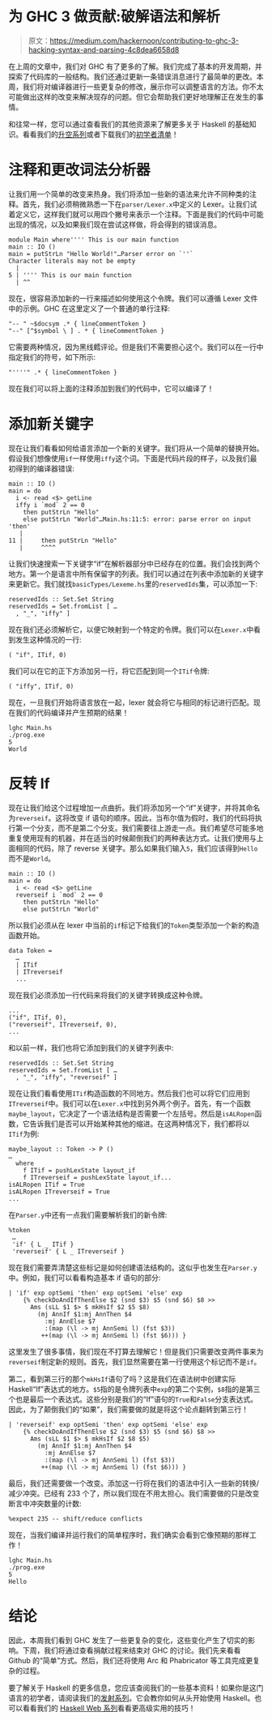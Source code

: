 # 为 GHC 3 做贡献:破解语法和解析

> 原文：<https://medium.com/hackernoon/contributing-to-ghc-3-hacking-syntax-and-parsing-4c8dea6658d8>

在上周的文章中，我们对 GHC 有了更多的了解。我们完成了基本的开发周期，并探索了代码库的一般结构。我们还通过更新一条错误消息进行了最简单的更改。本周，我们将对编译器进行一些更复杂的修改，展示你可以调整语言的方法。你不太可能做出这样的改变来解决现存的问题。但它会帮助我们更好地理解正在发生的事情。

和往常一样，您可以通过查看我们的其他资源来了解更多关于 Haskell 的基础知识。看看我们的[升空系列](https://www.mmhaskell.com/liftoff)或者下载我们的[初学者清单](https://www.mmhaskell.com/beginners-checklist)！

# 注释和更改词法分析器

让我们用一个简单的改变来热身。我们将添加一些新的语法来允许不同种类的注释。首先，我们必须稍微熟悉一下在`parser/Lexer.x`中定义的 Lexer。让我们试着定义它，这样我们就可以用四个撇号来表示一个注释。下面是我们的代码中可能出现的情况，以及如果我们现在尝试这样做，将会得到的错误消息。

```
module Main where'''' This is our main function
main :: IO ()
main = putStrLn "Hello World!"…Parser error on `''`
Character literals may not be empty
  |
5 | '''' This is our main function
  | ^^
```

现在，很容易添加新的一行来描述如何使用这个令牌。我们可以遵循 Lexer 文件中的示例。GHC 在这里定义了一个普通的单行注释:

```
"-- " ~$docsym .* { lineCommentToken }
"--" [^$symbol \ ] . * { lineCommentToken }
```

它需要两种情况，因为黑线鳕评论。但是我们不需要担心这个。我们可以在一行中指定我们的符号，如下所示:

```
"''''" .* { lineCommentToken }
```

现在我们可以将上面的注释添加到我们的代码中，它可以编译了！

# 添加新关键字

现在让我们看看如何给语言添加一个新的关键字。我们将从一个简单的替换开始。假设我们想像使用`if`一样使用`iffy`这个词。下面是代码片段的样子，以及我们最初得到的编译器错误:

```
main :: IO ()
main = do
  i <- read <$> getLine
  iffy i `mod` 2 == 0
    then putStrLn "Hello"
    else putStrLn "World"…Main.hs:11:5: error: parse error on input 'then'
   |
11 |     then putStrLn "Hello"
   |     ^^^^
```

让我们快速搜索一下关键字“if”在解析器部分中已经存在的位置。我们会找到两个地方。第一个是语言中所有保留字的列表。我们可以通过在列表中添加新的关键字来更新它。我们就找`basicTypes/Lexeme.hs`里的`reservedIds`集，可以添加一下:

```
reservedIds :: Set.Set String
reservedIds = Set.fromList [ …
  , "_", "iffy" ]
```

现在我们还必须解析它，以便它映射到一个特定的令牌。我们可以在`Lexer.x`中看到发生这种情况的一行:

```
( "if", ITif, 0)
```

我们可以在它的正下方添加另一行，将它匹配到同一个`ITif`令牌:

```
( "iffy", ITif, 0)
```

现在，一旦我们开始将语言放在一起，lexer 就会将它与相同的标记进行匹配。现在我们的代码编译并产生预期的结果！

```
lghc Main.hs
./prog.exe
5
World
```

# 反转 If

现在让我们给这个过程增加一点曲折。我们将添加另一个“if”关键字，并将其命名为`reverseif`。这将改变 if 语句的顺序。因此，当布尔值为假时，我们的代码将执行第一个分支，而不是第二个分支。我们需要往上游走一点。我们希望尽可能多地重复使用现有的机器，并在适当的时候颠倒我们的两种表达方式。让我们使用与上面相同的代码，除了 reverse 关键字。那么如果我们输入`5`，我们应该得到`Hello`而不是`World`。

```
main :: IO ()
main = do
  i <- read <$> getLine
  reverseif i `mod` 2 == 0
    then putStrLn "Hello"
    else putStrLn "World"
```

所以我们必须从在 lexer 中当前的`if`标记下给我们的`Token`类型添加一个新的构造函数开始。

```
data Token =
  …
  | ITif
  | ITreverseif
  ...
```

现在我们必须添加一行代码来将我们的关键字转换成这种令牌。

```
...
("if", ITif, 0),
("reverseif", ITreverseif, 0),
...
```

和以前一样，我们也将它添加到我们的关键字列表中:

```
reservedIds :: Set.Set String
reservedIds = Set.fromList [ …
  , "_", "iffy", "reverseif" ]
```

现在让我们看看使用`ITif`构造函数的不同地方。然后我们也可以将它们应用到`ITreverseif`中。我们可以在`Lexer.x`中找到另外两个例子。首先，有一个函数`maybe_layout`，它决定了一个语法结构是否需要一个左括号。然后是`isALRopen`函数，它告诉我们是否可以开始某种其他的缩进。在这两种情况下，我们都将以`ITif`为例:

```
maybe_layout :: Token -> P ()
…
  where
    f ITif = pushLexState layout_if
    f ITreverseif = pushLexState layout_if...
isALRopen ITif = True
isALRopen ITreverseif = True
...
```

在`Parser.y`中还有一点我们需要解析我们的新令牌:

```
%token
 …
 'if' { L _ ITif }
 'reverseif' { L _ ITreverseif }
```

现在我们需要弄清楚这些标记是如何创建语法结构的。这似乎也发生在`Parser.y`中。例如，我们可以看看构造基本 if 语句的部分:

```
| 'if' exp optSemi 'then' exp optSemi 'else' exp
    {% checkDoAndIfThenElse $2 (snd $3) $5 (snd $6) $8 >>
      Ams (sLL $1 $> $ mkHsIf $2 $5 $8)
        (mj AnnIf $1:mj AnnThen $4
          :mj AnnElse $7
          :(map (\l -> mj AnnSemi l) (fst $3))
         ++(map (\l -> mj AnnSemi l) (fst $6))) }
```

这里发生了很多事情，我们现在不打算去理解它！但是我们只需要改变两件事来为`reverseif`制定新的规则。首先，我们显然需要在第一行使用这个标记而不是`if`。

第二，看到第三行的那个`mkHsIf`语句了吗？这是我们在语法树中创建实际 Haskell“If”表达式的地方。`$5`指的是令牌列表中`exp`的第二个实例，`$8`指的是第三个也是最后一个表达式。这些分别是我们的“If”语句的`True`和`False`分支表达式。因此，为了颠倒我们的“如果”，我们需要做的就是将这个论点翻转到第三行！

```
| 'reverseif' exp optSemi 'then' exp optSemi 'else' exp
    {% checkDoAndIfThenElse $2 (snd $3) $5 (snd $6) $8 >>
      Ams (sLL $1 $> $ mkHsIf $2 $8 $5)
        (mj AnnIf $1:mj AnnThen $4
          :mj AnnElse $7
          :(map (\l -> mj AnnSemi l) (fst $3))
         ++(map (\l -> mj AnnSemi l) (fst $6))) }
```

最后，我们还需要做一个改变。添加这一行将在我们的语法中引入一些新的转换/减少冲突。已经有 233 个了，所以我们现在不用太担心。我们需要做的只是改变断言中冲突数量的计数:

```
%expect 235 -- shift/reduce conflicts
```

现在，当我们编译并运行我们的简单程序时，我们确实会看到它像预期的那样工作！

```
lghc Main.hs
./prog.exe
5
Hello
```

# 结论

因此，本周我们看到 GHC 发生了一些更复杂的变化，这些变化产生了切实的影响。下周，我们将通过查看捐献过程来结束对 GHC 的讨论。我们先来看看 Github 的“简单”方式。然后，我们还将使用 Arc 和 Phabricator 等工具完成更复杂的过程。

要了解关于 Haskell 的更多信息，您应该查阅我们的一些基本资料！如果你是这门语言的初学者，请阅读我们的[发射系列](https://www.mmhaskell.com/liftoff)。它会教你如何从头开始使用 Haskell。也可以看看我们的 [Haskell Web 系列](https://www.mmhaskell.com/haskell-web)看看更高级实用的技巧！